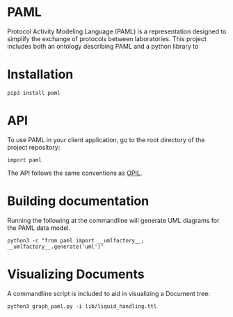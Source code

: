 # PAML
Protocol Activity Modeling Language (PAML) is a representation designed to simplify the exchange of protocols between laboratories. This project includes both an ontology describing PAML and a python library to 

# Installation

```
pip3 install paml
```

# API

To use PAML in your client application, go to the root directory of the project repository:
```
import paml
```
The API follows the same conventions as [OPIL](https://github.com/sd2e/opil).

# Building documentation

Running the following at the commandline will generate UML diagrams for the PAML data model.
```
python3 -c "from paml import __umlfactory__; __umlfactory__.generate('uml')"
```

# Visualizing Documents

A commandline script is included to aid in visualizing a Document tree:
```
python3 graph_paml.py -i lib/liquid_handling.ttl
```

